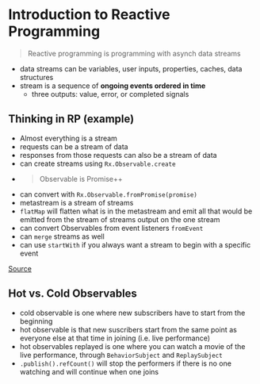 # Introduction to Reactive Programming

> Reactive programming is programming with asynch data streams
* data streams can be variables, user inputs, properties, caches, data structures
* stream is a sequence of **ongoing events ordered in time**
    * three outputs: value, error, or completed signals

## Thinking in RP (example)
* Almost everything is a stream
* requests can be a stream of data
* responses from those requests can also be a stream of data
* can create streams using `Rx.Observable.create`
* > Observable is Promise++
* can convert with `Rx.Observable.fromPromise(promise)`
* metastream is a stream of streams
* `flatMap` will flatten what is in the metastream and emit all that would be emitted from the stream of streams output on the one stream
* can convert Observables from event listeners `fromEvent`
* can `merge` streams as well
* can use `startWith` if you always want a stream to begin with a specific event

[Source](https://gist.github.com/staltz/868e7e9bc2a7b8c1f754)

## Hot vs. Cold Observables
* cold observable is one where new subscribers have to start from the beginning
* hot observable is that new suscribers start from the same point as everyone else at that time in joining (i.e. live performance)
* hot observables replayed is one where you can watch a movie of the live performance, through `BehaviorSubject` and `ReplaySubject`
* `.publish().refCount()` will stop the performers if there is no one watching and will continue when one joins